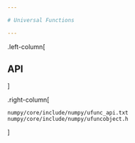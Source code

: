 ```yaml
---

# Universal Functions

---
```

.left-column[
  ## API
]

.right-column[

``numpy/core/include/numpy/ufunc_api.txt``
``numpy/core/include/numpy/ufuncobject.h``

]
